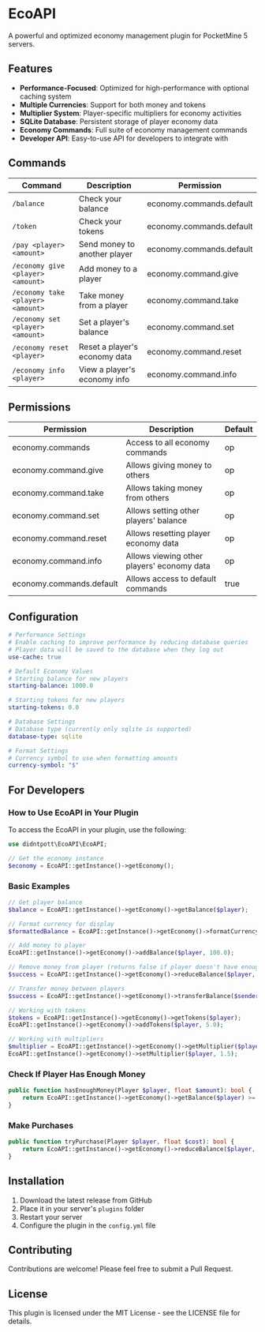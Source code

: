 # EcoAPI

A powerful and optimized economy management plugin for PocketMine 5 servers.

## Features

- **Performance-Focused**: Optimized for high-performance with optional caching system
- **Multiple Currencies**: Support for both money and tokens
- **Multiplier System**: Player-specific multipliers for economy activities
- **SQLite Database**: Persistent storage of player economy data
- **Economy Commands**: Full suite of economy management commands
- **Developer API**: Easy-to-use API for developers to integrate with

## Commands

| Command | Description | Permission |
|---------|-------------|------------|
| `/balance` | Check your balance | economy.commands.default |
| `/token` | Check your tokens | economy.commands.default |
| `/pay <player> <amount>` | Send money to another player | economy.commands.default |
| `/economy give <player> <amount>` | Add money to a player | economy.command.give |
| `/economy take <player> <amount>` | Take money from a player | economy.command.take |
| `/economy set <player> <amount>` | Set a player's balance | economy.command.set |
| `/economy reset <player>` | Reset a player's economy data | economy.command.reset |
| `/economy info <player>` | View a player's economy info | economy.command.info |

## Permissions

| Permission | Description | Default |
|------------|-------------|---------|
| economy.commands | Access to all economy commands | op |
| economy.command.give | Allows giving money to others | op |
| economy.command.take | Allows taking money from others | op |
| economy.command.set | Allows setting other players' balance | op |
| economy.command.reset | Allows resetting player economy data | op |
| economy.command.info | Allows viewing other players' economy data | op |
| economy.commands.default | Allows access to default commands | true |

## Configuration

```yaml
# Performance Settings
# Enable caching to improve performance by reducing database queries
# Player data will be saved to the database when they log out
use-cache: true

# Default Economy Values
# Starting balance for new players
starting-balance: 1000.0

# Starting tokens for new players
starting-tokens: 0.0

# Database Settings
# Database type (currently only sqlite is supported)
database-type: sqlite

# Format Settings
# Currency symbol to use when formatting amounts
currency-symbol: "$"
```

## For Developers

### How to Use EcoAPI in Your Plugin

To access the EcoAPI in your plugin, use the following:

```php
use didntpott\EcoAPI\EcoAPI;

// Get the economy instance
$economy = EcoAPI::getInstance()->getEconomy();
```

### Basic Examples

```php
// Get player balance
$balance = EcoAPI::getInstance()->getEconomy()->getBalance($player);

// Format currency for display
$formattedBalance = EcoAPI::getInstance()->getEconomy()->formatCurrency($balance);

// Add money to player
EcoAPI::getInstance()->getEconomy()->addBalance($player, 100.0);

// Remove money from player (returns false if player doesn't have enough)
$success = EcoAPI::getInstance()->getEconomy()->reduceBalance($player, 50.0);

// Transfer money between players
$success = EcoAPI::getInstance()->getEconomy()->transferBalance($sender, $receiver, 100.0);

// Working with tokens
$tokens = EcoAPI::getInstance()->getEconomy()->getTokens($player);
EcoAPI::getInstance()->getEconomy()->addTokens($player, 5.0);

// Working with multipliers
$multiplier = EcoAPI::getInstance()->getEconomy()->getMultiplier($player);
EcoAPI::getInstance()->getEconomy()->setMultiplier($player, 1.5);
```

### Check If Player Has Enough Money

```php
public function hasEnoughMoney(Player $player, float $amount): bool {
    return EcoAPI::getInstance()->getEconomy()->getBalance($player) >= $amount;
}
```

### Make Purchases

```php
public function tryPurchase(Player $player, float $cost): bool {
    return EcoAPI::getInstance()->getEconomy()->reduceBalance($player, $cost);
}
```

## Installation

1. Download the latest release from GitHub
2. Place it in your server's `plugins` folder
3. Restart your server
4. Configure the plugin in the `config.yml` file

## Contributing

Contributions are welcome! Please feel free to submit a Pull Request.

## License

This plugin is licensed under the MIT License - see the LICENSE file for details.